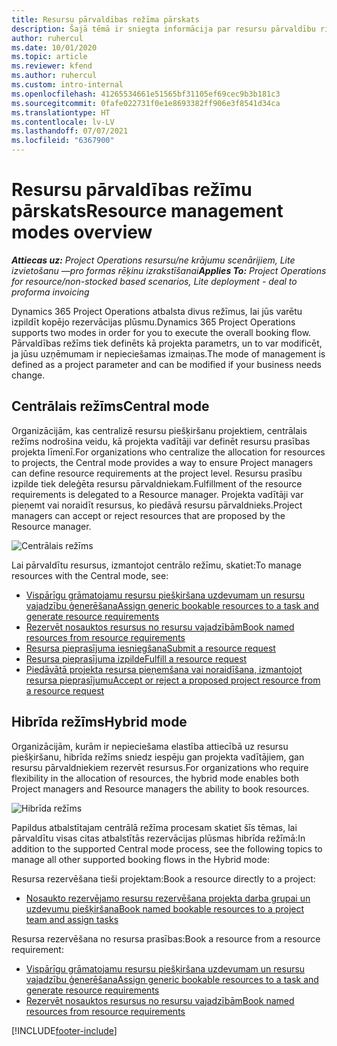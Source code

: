 ```yaml
---
title: Resursu pārvaldības režīma pārskats
description: Šajā tēmā ir sniegta informācija par resursu pārvaldību risinājumā Dynamics 365 Project Operations.
author: ruhercul
ms.date: 10/01/2020
ms.topic: article
ms.reviewer: kfend
ms.author: ruhercul
ms.custom: intro-internal
ms.openlocfilehash: 41265534661e51565bf31105ef69cec9b3b181c3
ms.sourcegitcommit: 0fafe022731f0e1e8693382ff906e3f8541d34ca
ms.translationtype: HT
ms.contentlocale: lv-LV
ms.lasthandoff: 07/07/2021
ms.locfileid: "6367900"
---
```

# <a name="resource-management-modes-overview"></a><span data-ttu-id="23676-103">Resursu pārvaldības režīmu pārskats</span><span class="sxs-lookup"><span data-stu-id="23676-103">Resource management modes overview</span></span>

<span data-ttu-id="23676-104">_**Attiecas uz:** Project Operations resursu/ne krājumu scenārijiem, Lite izvietošanu —pro formas rēķinu izrakstīšanai_</span><span class="sxs-lookup"><span data-stu-id="23676-104">_**Applies To:** Project Operations for resource/non-stocked based scenarios, Lite deployment - deal to proforma invoicing_</span></span>


<span data-ttu-id="23676-105">Dynamics 365 Project Operations atbalsta divus režīmus, lai jūs varētu izpildīt kopējo rezervācijas plūsmu.</span><span class="sxs-lookup"><span data-stu-id="23676-105">Dynamics 365 Project Operations supports two modes in order for you to execute the overall booking flow.</span></span> <span data-ttu-id="23676-106">Pārvaldības režīms tiek definēts kā projekta parametrs, un to var modificēt, ja jūsu uzņēmumam ir nepieciešamas izmaiņas.</span><span class="sxs-lookup"><span data-stu-id="23676-106">The mode of management is defined as a project parameter and can be modified if your business needs change.</span></span>    

## <a name="central-mode"></a><span data-ttu-id="23676-107">Centrālais režīms</span><span class="sxs-lookup"><span data-stu-id="23676-107">Central mode</span></span>
<span data-ttu-id="23676-108">Organizācijām, kas centralizē resursu piešķiršanu projektiem, centrālais režīms nodrošina veidu, kā projekta vadītāji var definēt resursu prasības projekta līmenī.</span><span class="sxs-lookup"><span data-stu-id="23676-108">For organizations who centralize the allocation for resources to projects, the Central mode provides a way to ensure Project managers can define resource requirements at the project level.</span></span> <span data-ttu-id="23676-109">Resursu prasību izpilde tiek deleģēta resursu pārvaldniekam.</span><span class="sxs-lookup"><span data-stu-id="23676-109">Fulfillment of the resource requirements is delegated to a Resource manager.</span></span> <span data-ttu-id="23676-110">Projekta vadītāji var pieņemt vai noraidīt resursus, ko piedāvā resursu pārvaldnieks.</span><span class="sxs-lookup"><span data-stu-id="23676-110">Project managers can accept or reject resources that are proposed by the Resource manager.</span></span>

![Centrālais režīms](./media/resource-management-central.png)

<span data-ttu-id="23676-112">Lai pārvaldītu resursus, izmantojot centrālo režīmu, skatiet:</span><span class="sxs-lookup"><span data-stu-id="23676-112">To manage resources with the Central mode, see:</span></span>

- [<span data-ttu-id="23676-113">Vispārīgu grāmatojamu resursu piešķiršana uzdevumam un resursu vajadzību ģenerēšana</span><span class="sxs-lookup"><span data-stu-id="23676-113">Assign generic bookable resources to a task and generate resource requirements</span></span>](/dynamics365/project-service/assign-generic-bookable-resource)
- [<span data-ttu-id="23676-114">Rezervēt nosauktos resursus no resursu vajadzībām</span><span class="sxs-lookup"><span data-stu-id="23676-114">Book named resources from resource requirements</span></span>](/dynamics365/project-service/book-named-resource)
- [<span data-ttu-id="23676-115">Resursa pieprasījuma iesniegšana</span><span class="sxs-lookup"><span data-stu-id="23676-115">Submit a resource request</span></span>](/dynamics365/project-service/submit-resource-request)
- [<span data-ttu-id="23676-116">Resursa pieprasījuma izpilde</span><span class="sxs-lookup"><span data-stu-id="23676-116">Fulfill a resource request</span></span>](/dynamics365/project-service/resource-management-fulfill-requests)
- [<span data-ttu-id="23676-117">Piedāvātā projekta resursa pieņemšana vai noraidīšana, izmantojot resursa pieprasījumu</span><span class="sxs-lookup"><span data-stu-id="23676-117">Accept or reject a proposed project resource from a resource request</span></span>](/dynamics365/project-service/accept-reject-proposed-resource)

## <a name="hybrid-mode"></a><span data-ttu-id="23676-118">Hibrīda režīms</span><span class="sxs-lookup"><span data-stu-id="23676-118">Hybrid mode</span></span>
<span data-ttu-id="23676-119">Organizācijām, kurām ir nepieciešama elastība attiecībā uz resursu piešķiršanu, hibrīda režīms sniedz iespēju gan projekta vadītājiem, gan resursu pārvaldniekiem rezervēt resursus.</span><span class="sxs-lookup"><span data-stu-id="23676-119">For organizations who require flexibility in the allocation of resources, the hybrid mode enables both Project managers and Resource managers the ability to book resources.</span></span>

![Hibrīda režīms](./media/resource-management-hybrid.png)

<span data-ttu-id="23676-121">Papildus atbalstītajam centrālā režīma procesam skatiet šīs tēmas, lai pārvaldītu visas citas atbalstītās rezervācijas plūsmas hibrīda režīmā:</span><span class="sxs-lookup"><span data-stu-id="23676-121">In addition to the supported Central mode process, see the following topics to manage all other supported booking flows in the Hybrid mode:</span></span>

<span data-ttu-id="23676-122">Resursa rezervēšana tieši projektam:</span><span class="sxs-lookup"><span data-stu-id="23676-122">Book a resource directly to a project:</span></span>
- [<span data-ttu-id="23676-123">Nosaukto rezervējamo resursu rezervēšana projekta darba grupai un uzdevumu piešķiršana</span><span class="sxs-lookup"><span data-stu-id="23676-123">Book named bookable resources to a project team and assign tasks</span></span>](/dynamics365/project-service/assign-named-bookable-resource)

<span data-ttu-id="23676-124">Resursa rezervēšana no resursa prasības:</span><span class="sxs-lookup"><span data-stu-id="23676-124">Book a resource from a resource requirement:</span></span>
- [<span data-ttu-id="23676-125">Vispārīgu grāmatojamu resursu piešķiršana uzdevumam un resursu vajadzību ģenerēšana</span><span class="sxs-lookup"><span data-stu-id="23676-125">Assign generic bookable resources to a task and generate resource requirements</span></span>](/dynamics365/project-service/assign-generic-bookable-resource)
- [<span data-ttu-id="23676-126">Rezervēt nosauktos resursus no resursu vajadzībām</span><span class="sxs-lookup"><span data-stu-id="23676-126">Book named resources from resource requirements</span></span>](/dynamics365/project-service/book-named-resource)


[!INCLUDE[footer-include](../includes/footer-banner.md)]